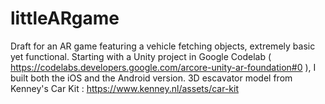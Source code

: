 # littleARgame
Draft for an AR game featuring a vehicle fetching objects, extremely basic yet functional.
Starting with a Unity project in Google Codelab ( https://codelabs.developers.google.com/arcore-unity-ar-foundation#0 ), I built both the iOS and the Android version.
3D escavator model from Kenney's Car Kit : https://www.kenney.nl/assets/car-kit

